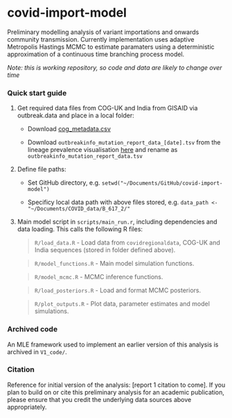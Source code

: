 # covid-import-model

Preliminary modelling analysis of variant importations and onwards community transmission. Currently implementation uses adaptive Metropolis Hastings MCMC to estimate paramaters using a deterministic approximation of a continuous time branching process model.

_Note: this is working repository, so code and data are likely to change over time_

### Quick start guide

1. Get required data files from COG-UK and India from GISAID via outbreak.data and place in a local folder:

	 * Download [cog_metadata.csv](https://cog-uk.s3.climb.ac.uk/phylogenetics/latest/cog_metadata.csv)

	 * Download `outbreakinfo_mutation_report_data_[date].tsv` from the lineage prevalence visualisation [here](https://outbreak.info/location-reports?loc=IND) and rename as `outbreakinfo_mutation_report_data.tsv`

2. Define file paths:

	 * Set GitHub directory, e.g. `setwd("~/Documents/GitHub/covid-import-model")`

	 * Specificy local data path with above files stored, e.g. `data_path <- "~/Documents/COVID_data/B_617_2/"`

3. Main model script in `scripts/main_run.r`, including dependencies and data loading. This calls the following R files:

	> `R/load_data.R` - Load data from `covidregionaldata`, COG-UK and India sequences (stored in folder defined above).

	> `R/model_functions.R` - Main model simulation functions.

	> `R/model_mcmc.R` - MCMC inference functions.

	> `R/load_posteriors.R` - Load and format MCMC posteriors.

	> `R/plot_outputs.R` - Plot data, parameter estimates and model simulations.


### Archived code

An MLE framework used to implement an earlier version of this analysis is archived in `V1_code/`.

### Citation

Reference for initial version of the analysis: [report 1 citation to come]. If you plan to build on or cite this preliminary analysis for an academic publication, please ensure that you credit the underlying data sources above appropriately.
